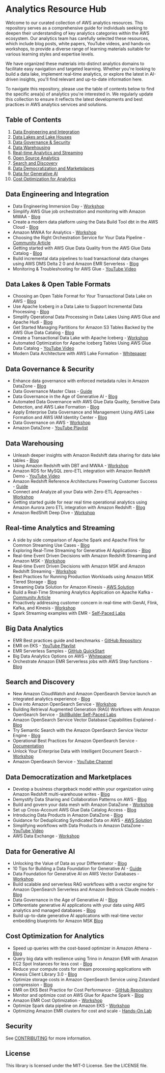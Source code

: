 # Analytics Resource Hub
Welcome to our curated collection of AWS analytics resources. This repository serves as a comprehensive guide for individuals seeking to deepen their understanding of key analytics categories within the AWS ecosystem. Our analytics team has carefully selected these resources, which include blog posts, white papers, YouTube videos, and hands-on workshops, to provide a diverse range of learning materials suitable for various learning styles and expertise levels.

We have organized these materials into distinct analytics domains to facilitate easy navigation and targeted learning. Whether you're looking to build a data lake, implement real-time analytics, or explore the latest in AI-driven insights, you'll find relevant and up-to-date information here.

To navigate this repository, please use the table of contents below to find the specific area(s) of analytics you're interested in. We regularly update this collection to ensure it reflects the latest developments and best practices in AWS analytics services and solutions.


## Table of Contents
1. [Data Engineering and Integration](#data-engineering-and-integration)
2. [Data Lakes and Lake Houses](#data-lakes-and-lake-houses)
3. [Data Governance & Security](#data-governance--security)
4. [Data Warehousing](#data-warehousing)
5. [Real-time Analytics and Streaming](#real-time-analytics-and-streaming)
6. [Open Source Analytics](#open-source-analytics)
7. [Search and Discovery](#search-and-discovery)
8. [Data Democratization and Marketplaces](#data-democratization-and-marketplaces)
9. [Data for Generative AI ](#data-for-generative-ai)
10. [Cost Optimization for Analytics](#open-source-analytics)


## Data Engineering and Integration
- Data Engineering Immersion Day - [Workshop](https://catalog.us-east-1.prod.workshops.aws/workshops/976050cc-0606-4b23-b49f-ca7b8ac4b153/en-US)
- Simplify AWS Glue job orchestration and monitoring with Amazon MWAA - [Blog](https://aws.amazon.com/blogs/big-data/simplify-aws-glue-job-orchestration-and-monitoring-with-amazon-mwaa/)
- Create a modern data platform using the Data Build Tool dbt in the AWS Cloud - [Blog](https://aws.amazon.com/blogs/big-data/create-a-modern-data-platform-using-the-data-build-tool-dbt-in-the-aws-cloud/)
- Amazon MWAA for Analytics - [Workshop](https://catalog.workshops.aws/amazon-mwaa-for-analytics/en-US)
- Choosing the Right Orchestration Service for Your Data Pipeline - [Community Article](https://community.aws/content/2iBQiAGS4RvEolgSQKu4iF8InTV/choose-the-right-data-orchestration-service-for-your-data-pipeline)
- Getting started with AWS Glue Data Quality from the AWS Glue Data Catalog - [Blog](https://aws.amazon.com/blogs/big-data/getting-started-with-aws-glue-data-quality-from-the-aws-glue-data-catalog/)
- Build incremental data pipelines to load transactional data changes using AWS DMS Delta 2 0 and Amazon EMR Serverless - [Blog](https://aws.amazon.com/blogs/big-data/build-incremental-data-pipelines-to-load-transactional-data-changes-using-aws-dms-delta-2-0-and-amazon-emr-serverless/)
- Monitoring & Troubleshooting for AWS Glue - [YouTube Video](https://www.youtube.com/watch?v=z8C1Vpct73g)


## Data Lakes & Open Table Formats
- Choosing an Open Table Format for Your Transactional Data Lake on AWS - [Blog](https://aws.amazon.com/blogs/big-data/choosing-an-open-table-format-for-your-transactional-data-lake-on-aws/)
- Use Apache Iceberg in a Data Lake to Support Incremental Data Processing - [Blog](https://aws.amazon.com/blogs/big-data/use-apache-iceberg-in-a-data-lake-to-support-incremental-data-processing/)
- Simplify Operational Data Processing in Data Lakes Using AWS Glue and Apache Hudi - [Blog](https://aws.amazon.com/blogs/big-data/simplify-operational-data-processing-in-data-lakes-using-aws-glue-and-apache-hudi/)
- Get Started Managing Partitions for Amazon S3 Tables Backed by the AWS Glue Data Catalog - [Blog](https://aws.amazon.com/blogs/big-data/get-started-managing-partitions-for-amazon-s3-tables-backed-by-the-aws-glue-data-catalog/)
- Create a Transactional Data Lake with Apache Iceberg - [Workshop](https://catalog.us-east-1.prod.workshops.aws/workshops/51703f4d-7a7b-4e03-b633-1d147d503058/en-US)
- Automated Optimization for Apache Iceberg Tables Using AWS Glue Data Catalog - [YouTube Video](https://www.youtube.com/watch?v=xOXE7AS-pNA)
- Modern Data Architecture with AWS Lake Formation - [Whitepaper](https://docs.aws.amazon.com/whitepapers/latest/modern-data-architecture-with-aws-lake-formation/welcome.html)


## Data Governance & Security
- Enhance data governance with enforced metadata rules in Amazon DataZone - [Blog](https://aws.amazon.com/blogs/big-data/enhance-data-governance-with-enforced-metadata-rules-in-amazon-datazone/)
- Data Governance Master Class - [Guide](https://pages.awscloud.com/GLOBAL-devadopt-DL-Data-governance-master-class-2023-learn.html)
- Data Governance in the Age of Generative AI - [Blog](https://aws.amazon.com/blogs/big-data/data-governance-in-the-age-of-generative-ai/)
- Automated Data Governance with AWS Glue Data Quality, Sensitive Data Detection, and AWS Lake Formation - [Blog](https://aws.amazon.com/blogs/big-data/automated-data-governance-with-aws-glue-data-quality-sensitive-data-detection-and-aws-lake-formation/)
- Apply Enterprise Data Governance and Management Using AWS Lake Formation and AWS IAM Identity Center - [Blog](https://aws.amazon.com/blogs/big-data/apply-enterprise-data-governance-and-management-using-aws-lake-formation-and-aws-iam-identity-center/)
- Data Governance on AWS - [Workshop](https://catalog.us-east-1.prod.workshops.aws/workshops/1bf9302a-862c-4e21-9e45-c81fa055643b/en-US)
- Amazon DataZone - [YouTube Playlist](https://www.youtube.com/playlist?list=PLhr1KZpdzuketYaoX3WAz5lIOCTkI3wXJ)


## Data Warehousing 
- Unleash deeper insights with Amazon Redshift data sharing for data lake tables - [Blog](https://aws.amazon.com/blogs/big-data/unleash-deeper-insights-with-amazon-redshift-data-sharing-for-data-lake-tables/)
- Using Amazon Redshift with DBT and MWAA - [Workshop](https://catalog.workshops.aws/opensource-with-redshift/en-US)
- Amazon RDS for MySQL zero-ETL integration with Amazon Redshift Demo - [YouTube Video](https://www.youtube.com/watch?v=_e7Q65XW9gU)
- Amazon Redshift Reference Architectures Powering Customer Success - [Guide](https://d1.awsstatic.com/Amazon_Redshift_Reference_Architectures_Powering_Customer_Success_V5_HQ_file.pdf)
- Connect and Analyze all your Data with Zero-ETL Approaches - [Workshop](https://catalog.us-east-1.prod.workshops.aws/workshops/428641a0-1414-4fb7-8de6-a38c053ee19e/en-US)
- Getting started guide for near real time operational analytics using Amazon Aurora zero ETL integration with Amazon Redshift - [Blog](https://aws.amazon.com/blogs/big-data/getting-started-guide-for-near-real-time-operational-analytics-using-amazon-aurora-zero-etl-integration-with-amazon-redshift/)
- Amazon RedShift Deep Dive - [Workshop](https://catalog.us-east-1.prod.workshops.aws/workshops/380e0b8a-5d4c-46e3-95a8-82d68cf5789a/en-US)


## Real-time Analytics and Streaming
- A side by side comparison of Apache Spark and Apache Flink for Common Streaming Use Cases - [Blog](https://aws.amazon.com/blogs/big-data/a-side-by-side-comparison-of-apache-spark-and-apache-flink-for-common-streaming-use-cases/)
- Exploring Real-Time Streaming for Generative AI Applications - [Blog](https://aws.amazon.com/blogs/big-data/exploring-real-time-streaming-for-generative-ai-applications/)
- Real-time Event Driven Decisions with Amazon Redshift Streaming and Amazon MSK - [Workshop](https://catalog.us-east-1.prod.workshops.aws/workshops/fc5abf5b-b40e-49ba-b8fa-c8606ce13a7c)
- Real-time Event Driven Decisions with Amazon MSK and Amazon Redshift Streaming -  [Workshop](https://catalog.us-east-1.prod.workshops.aws/workshops/fc5abf5b-b40e-49ba-b8fa-c8606ce13a7c/en-US)
- Best Practices for Running Production Workloads using Amazon MSK Tiered Storage - [Blog](https://aws.amazon.com/blogs/big-data/best-practices-for-running-production-workloads-using-amazon-msk-tiered-storage/)
- Streaming Data Solution for Amazon Kinesis - [AWS Solution](https://aws.amazon.com/solutions/implementations/streaming-data-solution-for-amazon-kinesis/?did=sl_card&trk=sl_card)
- Build a Real-Time Streaming Analytics Application on Apache Kafka - [Community Article](https://community.aws/content/2dj2K2bwojpRENYtK7QQVwAGeiM/building-real-time-streaming-analytics-application-on-apache-kafka?lang=en)
- Proactively addressing customer concern in real-time with GenAI, Flink, Kafka, and Kinesis - [Workshop](https://catalog.workshops.aws/realtime-genai/en-US)
- Spark Streaming examples with EMR - [Self-Paced Labs](https://github.com/aws-samples/stream-emr-on-eks/tree/main)


## Big Data Analytics
- EMR Best practices guide and benchmarks - [GitHub Repository](https://aws.github.io/aws-emr-best-practices/docs/benchmarks/Resources/Benchmark_results)
- EMR on EKS - [YouTube Playlist](https://www.youtube.com/playlist?list=PLUe6KRx8LhLpJ8CyNHewFYukWm7sQyQrM)
- EMR Serverless Samples - [GitHub QuickStart](https://github.com/aws-samples/emr-serverless-samples)
- Big Data Analytics Options on AWS - [Whitepaper](https://docs.aws.amazon.com/pdfs/whitepapers/latest/big-data-analytics-options/big-data-analytics-options.pdf?trk=4d20ac45-e3d9-43b8-89c9-e59f0e17345c&sc_channel=el)
- Orchestrate Amazon EMR Serverless jobs with AWS Step functions - [Blog](https://aws.amazon.com/blogs/big-data/orchestrate-amazon-emr-serverless-jobs-with-aws-step-functions/)


## Search and Discovery
- New Amazon CloudWatch and Amazon OpenSearch Service launch an integrated analytics experience - [Blog](https://aws.amazon.com/blogs/aws/new-amazon-cloudwatch-and-amazon-opensearch-service-launch-an-integrated-analytics-experience/)
- Dive into Amazon OpenSearch Service - [Workshop](https://catalog.us-east-1.prod.workshops.aws/workshops/f0213896-4dd9-494a-89c5-f7886b45ed4a/en-US)
- Building Retrieval Augmented Generation (RAG) Workflows with Amazon OpenSearch Service - [SkillBuilder Self-Paced Labs](https://explore.skillbuilder.aws/learn/course/external/view/elearning/21025/building-retrieval-augmented-generation-rag-workflows-with-amazon-opensearch-service)
- Amazon OpenSearch Service Vector Database Capabilities Explained - [Blog](https://aws.amazon.com/blogs/big-data/amazon-opensearch-services-vector-database-capabilities-explained/)
- Try Semantic Search with the Amazon OpenSearch Service Vector Engine - [Blog](https://aws.amazon.com/blogs/big-data/try-semantic-search-with-the-amazon-opensearch-service-vector-engine/)
- Operational Best Practices for Amazon OpenSearch Service - [Documentation](https://docs.aws.amazon.com/opensearch-service/latest/developerguide/bp.html)
- Unlock Your Enterprise Data with Intelligent Document Search - [Workshop](https://catalog.us-east-1.prod.workshops.aws/workshops/17bf325f-ea97-4011-b03a-8b7f68b2efd0/en-US)
- Amazon OpenSearch Service - [YouTube Channel](https://www.youtube.com/@AmazonOpenSearchService)


## Data Democratization and Marketplaces
- Develop a business chargeback model within your organization using Amazon Redshift multi-warehouse writes - [Blog](https://aws.amazon.com/blogs/big-data/develop-a-business-chargeback-model-within-your-organization-using-amazon-redshift-multi-warehouse-writes/)
- Demystify Data Sharing and Collaboration Patterns on AWS - [Blog](https://aws.amazon.com/blogs/big-data/demystify-data-sharing-and-collaboration-patterns-on-aws-choosing-the-right-tool-for-the-job/)
- Build and govern your data mesh with Amazon DataZone - [Workshop](https://catalog.us-east-1.prod.workshops.aws/workshops/3b24c89f-9c6c-47fc-8505-4c009c946769/en-US)
- Set up Cross-Account AWS Glue Data Catalog Access - [Blog](https://aws.amazon.com/blogs/big-data/set-up-cross-account-aws-glue-data-catalog-access-using-aws-lake-formation-and-aws-iam-identity-center-with-amazon-redshift-and-amazon-quicksight/)
- Introducing Data Products in Amazon DataZone - [Blog](https://aws.amazon.com/blogs/big-data/introducing-data-products-in-amazon-datazone-simplify-discovery-and-subscription-with-business-use-case-based-grouping/)
- Guidance for Deduplicating Syndicated Data on AWS - [AWS Solution](https://aws.amazon.com/solutions/guidance/deduplicating-syndicated-data-on-aws/?did=sl_card&trk=sl_card)
- Simplifying workflows with Data Products in Amazon DataZone - [YouTube Video](https://www.youtube.com/watch?v=MaXgOi0S0SQ)
- AWS Data Exchange - [Workshop](https://catalog.us-east-1.prod.workshops.aws/workshops/e5548031-3004-49ad-89be-a13e8cd616f6/en-US)


## Data for Generative AI 
- Unlocking the Value of Data as your Differentiator - [Blog](https://aws.amazon.com/blogs/big-data/unlocking-the-value-of-data-as-your-differentiator/)
- 10 Tips for Building a Data Foundation for Generative AI - [Guide](https://amer.resources.awscloud.com/data/10-tips-for-building-a-data-foundation-for-generative-ai)
- Data Foundation for Generative AI on AWS Vector Databases - [Workshop](https://catalog.us-east-1.prod.workshops.aws/workshops/2eb4aba4-23a4-4ec9-871c-43ad0dadee2a/en-US)
- Build scalable and serverless RAG workflows with a vector engine for Amazon OpenSearch Serverless and Amazon Bedrock Claude models - [Blog](https://aws.amazon.com/blogs/big-data/build-scalable-and-serverless-rag-workflows-with-a-vector-engine-for-amazon-opensearch-serverless-and-amazon-bedrock-claude-models/)
- Data Governance in the Age of Generative AI - [Blog](https://aws.amazon.com/blogs/big-data/data-governance-in-the-age-of-generative-ai/)
- Differentiate generative AI applications with your data using AWS analytics and managed databases - [Blog](https://aws.amazon.com/blogs/big-data/differentiate-generative-ai-applications-with-your-data-using-aws-analytics-and-managed-databases/)
- Build up-to-date generative AI applications with real-time vector embedding blueprints for Amazon MSK [Blog](https://aws.amazon.com/blogs/big-data/build-up-to-date-generative-ai-applications-with-real-time-vector-embedding-blueprints-for-amazon-msk/)

## Cost Optimization for Analytics
- Speed up queries with the cost-based optimizer in Amazon Athena - [Blog](https://aws.amazon.com/blogs/big-data/speed-up-queries-with-cost-based-optimizer-in-amazon-athena/)
- Query big data with resilience using Trino in Amazon EMR with Amazon EC2 Spot Instances for less cost - [Blog](https://aws.amazon.com/blogs/big-data/query-big-data-with-resilience-using-trino-in-amazon-emr-with-amazon-ec2-spot-instances-for-less-cost/)
- Reduce your compute costs for stream processing applications with Kinesis Client Library 3.0 - [Blog](https://aws.amazon.com/blogs/big-data/reduce-your-compute-costs-for-stream-processing-applications-with-kinesis-client-library-3-0/)
- Optimize storage costs in Amazon OpenSearch Service using Zstandard compression - [Blog](https://aws.amazon.com/blogs/big-data/optimize-storage-costs-in-amazon-opensearch-service-using-zstandard-compression/)
- EMR on EKS Best Practice for Cost Performance - [GitHub Repository](https://aws.github.io/aws-emr-containers-best-practices/performance/docs/dra/)
- Monitor and optimize cost on AWS Glue for Apache Spark - [Blog](https://aws.amazon.com/blogs/big-data/monitor-optimize-cost-glue-spark/)
- Amazon EMR Cost Optimization - [Workshop](https://catalog.us-east-1.prod.workshops.aws/workshops/89c0d396-b145-4623-bf0e-4d2520ad3f07/en-US)
- Optimize Spark data pipeline on Amazon EKS - [Workshop](https://catalog.us-east-1.prod.workshops.aws/workshops/b0175151-8d4e-4c40-be41-2923acb65796/en-US)
- Optimizing Amazon EMR clusters for cost and scale - [Hands-On Lab](https://aws.amazon.com/getting-started/hands-on/optimize-amazon-emr-clusters-with-ec2-spot/?ref=gsrchandson)


## Security

See [CONTRIBUTING](CONTRIBUTING.md#security-issue-notifications) for more information.

## License

This library is licensed under the MIT-0 License. See the LICENSE file.

